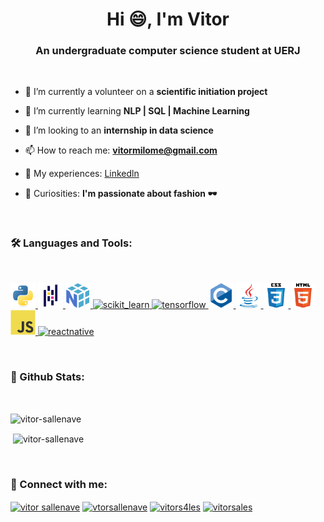 <h1 align="center">Hi 😄, I'm Vitor</h1>
<h3 align="center">An undergraduate computer science student at UERJ</h3>
<br>

- 🔭 I’m currently a volunteer on a **scientific initiation project**

- 🤖 I’m currently learning **NLP | SQL | Machine Learning**

- 🤝 I’m looking to an **internship in data science**

- 📫 How to reach me: **vitormilome@gmail.com**

- 📄 My experiences: [Linkedln](https://www.linkedin.com/in/v%C3%ADtor-sallenave-561425273)

- 🌟 Curiosities: **I'm passionate about fashion 🕶️**
  
<br>
<h3 align="left">🛠️ Languages and Tools:</h3>
<br>
<p align="left"> <a href="https://www.python.org" target="_blank" rel="noreferrer"> <img src="https://raw.githubusercontent.com/devicons/devicon/master/icons/python/python-original.svg" alt="python" width="40" height="40"/> </a> <a href="https://pandas.pydata.org/" target="_blank" rel="noreferrer"> <img src="https://raw.githubusercontent.com/devicons/devicon/2ae2a900d2f041da66e950e4d48052658d850630/icons/pandas/pandas-original.svg" alt="pandas" width="40" height="40"/> </a> <a href="https://numpy.org/" target="_blank" rel="noreferrer"> <img src="https://github.com/devicons/devicon/blob/master/icons/numpy/numpy-original.svg" alt="numpy" width="40" height="40"/> </a><a href="https://scikit-learn.org/" target="_blank" rel="noreferrer"> <img src="https://upload.wikimedia.org/wikipedia/commons/0/05/Scikit_learn_logo_small.svg" alt="scikit_learn" width="40" height="40"/> </a> <a href="https://www.tensorflow.org" target="_blank" rel="noreferrer"> <img src="https://www.vectorlogo.zone/logos/tensorflow/tensorflow-icon.svg" alt="tensorflow" width="40" height="40"/> </a><a href="https://www.cprogramming.com/" target="_blank" rel="noreferrer"> <img src="https://raw.githubusercontent.com/devicons/devicon/master/icons/c/c-original.svg" alt="c" width="40" height="40"/> </a> <a href="https://www.java.com" target="_blank" rel="noreferrer"> <img src="https://raw.githubusercontent.com/devicons/devicon/master/icons/java/java-original.svg" alt="java" width="40" height="40"/> </a><a href="https://www.w3schools.com/css/" target="_blank" rel="noreferrer"> <img src="https://raw.githubusercontent.com/devicons/devicon/master/icons/css3/css3-original-wordmark.svg" alt="css3" width="40" height="40"/> </a> <a href="https://www.w3.org/html/" target="_blank" rel="noreferrer"> <img src="https://raw.githubusercontent.com/devicons/devicon/master/icons/html5/html5-original-wordmark.svg" alt="html5" width="40" height="40"/> </a> <a href="https://developer.mozilla.org/en-US/docs/Web/JavaScript" target="_blank" rel="noreferrer"> <img src="https://raw.githubusercontent.com/devicons/devicon/master/icons/javascript/javascript-original.svg" alt="javascript" width="40" height="40"/> </a>  <a href="https://reactnative.dev/" target="_blank" rel="noreferrer"> <img src="https://reactnative.dev/img/header_logo.svg" alt="reactnative" width="40" height="40"/> </a> </p>

<br>
<h3 align="left">🌟 Github Stats:</h3>
<br>
<p><img align="center" src="https://github-readme-stats.vercel.app/api/top-langs?username=vitor-sallenave&theme=date_night&show_icons=true&locale=en&layout=compact" alt="vitor-sallenave" /></p>

<p>&nbsp;<img align="center" src="https://github-readme-stats.vercel.app/api?username=vitor-sallenave&theme=date_night&show_icons=true&locale=en" alt="vitor-sallenave" /></p>

<br>
<h3 align="left">🔗 Connect with me:</h3>
<p align="left">
<a href="https://linkedin.com/in/vitor sallenave" target="blank"><img align="center" src="https://raw.githubusercontent.com/rahuldkjain/github-profile-readme-generator/master/src/images/icons/Social/linked-in-alt.svg" alt="vitor sallenave" height="30" width="40" /></a>
<a href="https://kaggle.com/vtorsallenave" target="blank"><img align="center" src="https://raw.githubusercontent.com/rahuldkjain/github-profile-readme-generator/master/src/images/icons/Social/kaggle.svg" alt="vtorsallenave" height="30" width="40" /></a>
<a href="https://instagram.com/vitors4les" target="blank"><img align="center" src="https://raw.githubusercontent.com/rahuldkjain/github-profile-readme-generator/master/src/images/icons/Social/instagram.svg" alt="vitors4les" height="30" width="40" /></a>
<a href="https://www.leetcode.com/vitorsales" target="blank"><img align="center" src="https://raw.githubusercontent.com/rahuldkjain/github-profile-readme-generator/master/src/images/icons/Social/leet-code.svg" alt="vitorsales" height="30" width="40" /></a>
</p>

